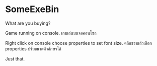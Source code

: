 # SomeExeBin
What are you buying?

Game running on console. เกมเล่นบนจอคอนโซล

Right click on console choose properties to set font size. คลิกขวาแล้วเลือก properties ปรับขนาดตัวอักษรได้

Just that.
